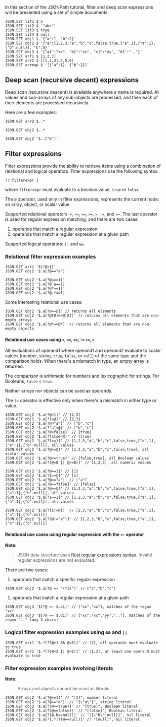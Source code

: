 In this section of the JSONPath tutorial, filter and deep scan expressions will be presented using a set of simple documents.

```redis:[run_confirmation=true] Load documents
JSON.SET lit1 $ 5
JSON.SET lit2 $ '"abc"'
JSON.SET lit3 $ true
JSON.SET lit4 $ null
JSON.SET obj1 $ '{"a":1, "b":2}'
JSON.SET obj2 $ '{"a":[1,2,3,"a","b","c",false,true,["a",1],{"a":1},{"b":null}], "b":5}'
JSON.SET obj3 $ '{"a1":"xx", "b1":"xx", "c1":"yy", "d1":".."}'
JSON.SET arr1 $ [1,2,3]
JSON.SET arr2 $ [[1,2,3],4,5,6]
JSON.SET arrmap $ '[{"a":1}, {"b":2}]'
```

## Deep scan (recursive decent) expressions

Deep scan (recursive descent) is available anywhere a name is required.
All values and sub-arrays of any sub-objects are processed, and then each of their elements are processed recursively.

Here are a few examples:

```redis Deep scan of a nested array document
JSON.GET arr2 $..*
```

```redis Deep scan of a nested object document
JSON.GET obj2 $..*
```

```redis Deep scan of an object's sub-element b
JSON.GET obj2 '$..["b"]'
```

## Filter expressions

Filter expressions provide the ability to retrieve items using a combination of relational and logical operators.
Filter expressions use the following syntax:

`[? filterexpr ]`

where `filterexpr` must evaluate to a boolean value, `true` or `false`.

The `@` operator, used only in filter expressions, represents the current node: an array, object, or scalar value.

Supported relational operators: `<`, `<=`, `==`, `>=`, `>`, `!=`, and `=~`. The last operator is used for regular expression matching, and there are two cases:

1. operands that match a regular expression
1. operands that match a regular expression at a given path

Supported logical operators: `||` and `&&`.

### Relational filter expression examples

```redis Simple relational filter expressions
JSON.GET arr1 '$[?@>1]'
JSON.GET obj2 '$.a[?@=="a"]'
```

```redis More filter expressions (identical results)
JSON.GET obj2 '$.a[?@a==1]'
JSON.GET obj2 '$.a[?@.a==1]'
JSON.GET obj2 '$.a[?@*==1]'
JSON.GET obj2 '$.a[?@.*==1]'
```

Some interesting relational use cases:

```redis Interesting filter expressions
JSON.GET obj2 '$.a[?@==@]' // returns all elements
JSON.GET obj2 '$.a[?@[0]==@[0]]' // returns all elements that are non-empty arrays
JSON.GET obj2 '$.a[?@*==@*]' // returns all elements that are non-empty objects
```

#### Relational use cases using `<`, `<=`, `==`, `!=` `>=`, `>`

All evaluations of operand1 where operand1 and operand2 evaluate to scalar values (number, string, `true`, `false`, or `null`) of the same type and the comparison holds. When there's a mismatch in type, an empty array is returned.

The comparison is arithmetic for numbers and lexicographic for strings. For Booleans, `false` < `true`.

Neither arrays nor objects can be used as operands.

The `!=` operator is effective only when there's a mismatch in either type or value.

```redis Relational filter expressions using <, <=, >=, and >
JSON.GET obj2 '$.a[?@>1]' // [2,3]
JSON.GET obj2 '$.a[?1<@]' // [2,3]
JSON.GET obj2 '$.a[?@>"a"]' // ["b","c"]
JSON.GET obj2 '$.a[?"a"<@]' // ["b","c"]
JSON.GET obj2 '$.a[?@>false]' // [true]
JSON.GET obj2 '$.a[?false<@]' // [true]
JSON.GET obj2 '$.a[?1<=1]' // [1,2,3,"a","b","c",false,true,["a",1],{"a":1},{"b":null}], all values
JSON.GET obj2 '$.a[?@<=@]' // [1,2,3,"a","b","c",false,true], all scalar values
JSON.GET obj2 '$.a[?@<=true]' // [false,true], all Boolean values
JSON.GET obj2 '$.a[?(@<0 || @>=0)]' // [1,2,3], all numeric values
```

```redis Relational filter expressions using ==
JSON.GET obj2 '$.a[?@==1]' // [1]
JSON.GET obj2 '$.a[?1==@]' // [1]
JSON.GET obj2 '$.a[?@=="a"]' // ["a"]
JSON.GET obj2 '$.a[?@==false]' // [false]
JSON.GET obj2 '$.a[?@==@]' // [1,2,3,"a","b","c",false,true,["a",1],{"a":1},{"b":null}], all values
JSON.GET obj2 '$.a[?1==1]' // [1,2,3,"a","b","c",false,true,["a",1],{"a":1},{"b":null}], all values
```

```redis Relational filter expressions using !=
JSON.GET obj2 '$.a[?(1!=@)]' // [2,3,"a","b","c",false,true,["a",1],{"a":1},{"b":null}]
JSON.GET obj2 '$.a[?(@!="a")]' // [1,2,3,"b","c",false,true,["a",1],{"a":1},{"b":null}]
```

#### Relational use cases using regular expression with the `=~` operator

**Note**:
> JSON data structure uses [Rust regular expressions syntax](https://docs.rs/regex/latest/regex/#syntax). Invalid regular expressions are not evaluated.

There are two cases:

1. operands that match a specific regular expression

```redis Regex expressions using direct match
JSON.GET obj2 '$.a[?@ =~ "(?i)"]' // ["a","b","c"]
```

1. operands that match a regular expression at a given path

```redis Regex expressions using match at a specific path
JSON.GET obj3 '$[?@ =~ $.a1]' // ["xx","xx"], matches of the regex "xx"
JSON.GET obj3 '$[?@ =~ $.d1]' // ["xx","xx","yy",".."], matches of the regex ".." (any 2 chars)
```

### Logical filter expression examples using `&&` and `||`

```redis Logical filter expression examples
JSON.GET arr1 '$.*[?(@>1 && @<3)]' // [2], all operands must evaluate to true
JSON.GET arr1 '$.*[?(@<2 || @>2)]' // [1,3], at least one operand must evaluate to true
```

### Filter expression examples involving literals

**Note**:
> Arrays and objects cannot be used as literals.

```redis Filter expression examples involving literals
JSON.GET obj2 '$.a[?@==1]' // "[1]", number literal
JSON.GET obj2 '$.a[?@=="a"]' // "[\"a\"]", string literal
JSON.GET obj2 '$.a[?(@==true)]' // "[true]", Boolean literal
JSON.GET obj2 '$.a[?(@==false)]' // "[false]", Boolean literal
JSON.GET obj2 '$.a[?(@.b==null)]' // "[{\"b\":null}]", nil literal
JSON.GET obj2 '$.a[*].*[?(@==null)]' // "[null]", nil literal
```
